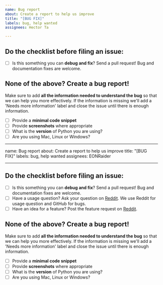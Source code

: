 ```yaml
---
name: Bug report
about: Create a report to help us improve
title: "[BUG FIX]"
labels: bug, help wanted
assignees: Hector Ta

---
```


## Do the checklist before filing an issue:

- [ ] Is this something you can **debug and fix**? Send a pull request! Bug and documentation fixes are welcome.


## None of the above? Create a bug report!

Make sure to add **all the information needed to understand the bug** so that we can help you more effectively.
If the information is missing we'll add a 'Needs more information' label and close the issue until there is 
enough information.

- [ ] Provide a **minimal code snippet**
- [ ] Provide **screenshots** where appropriate
- [ ] What is the **version** of Python you are using?
- [ ] Are you using Mac, Linux or Windows?
---
name: Bug report
about: Create a report to help us improve
title: "[BUG FIX]"
labels: bug, help wanted
assignees: EONRaider

---

## Do the checklist before filing an issue:

- [ ] Is this something you can **debug and fix**? Send a pull request! Bug and documentation fixes are welcome.
- [ ] Have a usage question? Ask your question on [Reddit](https://www.reddit.com/r/OffensivePython/). We use Reddit for usage question and GitHub for bugs.
- [ ] Have an idea for a feature? Post the feature request on [Reddit](https://www.reddit.com/r/OffensivePython/).

## None of the above? Create a bug report!

Make sure to add **all the information needed to understand the bug** so that we can help you more effectively.
If the information is missing we'll add a 'Needs more information' label and close the issue until there is 
enough information.

- [ ] Provide a **minimal code snippet**
- [ ] Provide **screenshots** where appropriate
- [ ] What is the **version** of Python you are using?
- [ ] Are you using Mac, Linux or Windows?
